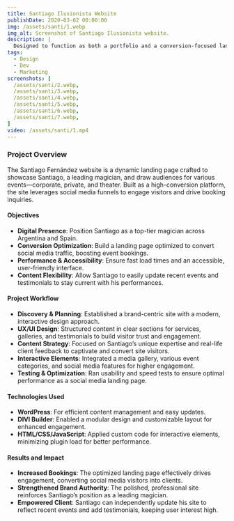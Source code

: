 ```yaml
---
title: Santiago Ilusionista Website
publishDate: 2020-03-02 00:00:00
img: /assets/santi/1.webp
img_alt: Screenshot of Santiago Ilusionista website.
description: |
  Designed to function as both a portfolio and a conversion-focused landing page!
tags:
  - Design
  - Dev
  - Marketing
screenshots: [
  /assets/santi/2.webp,
  /assets/santi/3.webp,
  /assets/santi/4.webp,
  /assets/santi/5.webp,
  /assets/santi/6.webp,
  /assets/santi/7.webp,
]
video: /assets/santi/1.mp4
---
```


### Project Overview
The Santiago Fernández website is a dynamic landing page crafted to showcase Santiago, a leading magician, and draw audiences for various events—corporate, private, and theater. Built as a high-conversion platform, the site leverages social media funnels to engage visitors and drive booking inquiries.

#### Objectives
- **Digital Presence**: Position Santiago as a top-tier magician across Argentina and Spain.
- **Conversion Optimization**: Build a landing page optimized to convert social media traffic, boosting event bookings.
- **Performance & Accessibility**: Ensure fast load times and an accessible, user-friendly interface.
- **Content Flexibility**: Allow Santiago to easily update recent events and testimonials to stay current with his performances.

#### Project Workflow
- **Discovery & Planning**: Established a brand-centric site with a modern, interactive design approach.
- **UX/UI Design**: Structured content in clear sections for services, galleries, and testimonials to build visitor trust and engagement.
- **Content Strategy**: Focused on Santiago’s unique expertise and real-life client feedback to captivate and convert site visitors.
- **Interactive Elements**: Integrated a media gallery, various event categories, and social media features for higher engagement.
- **Testing & Optimization**: Ran usability and speed tests to ensure optimal performance as a social media landing page.

#### Technologies Used
- **WordPress**: For efficient content management and easy updates.
- **DIVI Builder**: Enabled a modular design and customizable layout for enhanced engagement.
- **HTML/CSS/JavaScript**: Applied custom code for interactive elements, minimizing plugin load for better performance.

#### Results and Impact
- **Increased Bookings**: The optimized landing page effectively drives engagement, converting social media visitors into clients.
- **Strengthened Brand Authority**: The polished, professional site reinforces Santiago’s position as a leading magician.
- **Empowered Client**: Santiago can independently update his site to reflect recent events and add testimonials, keeping user interest high.

